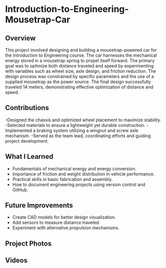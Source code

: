 # Introduction-to-Engineering-Mousetrap-Car
## Overview
This project involved designing and building a mousetrap-powered car for the Introduction to Engineering course. The car harnesses the mechanical energy stored in a mousetrap spring to propel itself forward. The primary goal was to optimize both distance traveled and speed by experimenting with variables such as wheel size, axle design, and friction reduction. The design process was constrained by specific parameters and the use of a supplied mousetrap as the power source. The final design successfully traveled 14 meters, demonstrating effective optimization of distance and speed.


## Contributions
-Designed the chassis and optimized wheel placement to maximize stability.
-Selected materials to ensure a lightweight yet durable construction.
-Implemented a braking system utilizing a wingnut and screw axle mechanism.
-Served as the team lead, coordinating efforts and guiding project development.

## What I Learned
- Fundamentals of mechanical energy and energy conversion.
- Importance of friction and weight distribution in vehicle performance.
- Practical skills in basic fabrication and assembly.
- How to document engineering projects using version control and GitHub.

## Future Improvements
- Create CAD models for better design visualization.
- Add sensors to measure distance traveled.
- Experiment with alternative propulsion mechanisms.

## Project Photos

## Videos
